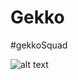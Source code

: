 # Gekko

#gekkoSquad

![alt text](http://www.filmoria.co.uk/wp-content/uploads/2017/02/Gordon-Gekko.jpg)
